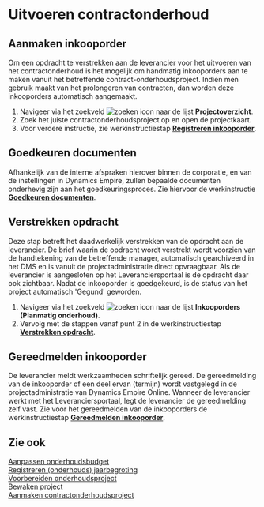 # Uitvoeren contractonderhoud

## Aanmaken inkooporder

Om een opdracht te verstrekken aan de leverancier voor het uitvoeren van het contractonderhoud is het mogelijk om handmatig inkooporders aan te maken vanuit het betreffende contract-onderhoudsproject. Indien men gebruik maakt van het prolongeren van contracten, dan worden deze inkooporders automatisch aangemaakt.

1.	Navigeer via het zoekveld ![zoeken icon](/assets/images/zoeken.png "zoeken icon") naar de lijst **Projectoverzicht**.
2.	Zoek het juiste contractonderhoudsproject op en open de projectkaart.
3.	Voor verdere instructie, zie werkinstructiestap **[Registreren inkooporder](../../../inkopen/inkoop/Inkopen-PO-VGO/#registreren-inkooporder)**.
 
## Goedkeuren documenten

Afhankelijk van de interne afspraken hierover binnen de corporatie, en van de instellingen in Dynamics Empire, zullen bepaalde documenten onderhevig zijn aan het goedkeuringsproces. Zie hiervoor de werkinstructie **[Goedkeuren documenten](../../../Inkopen/Inkoop/goedkeuren-documenten/)**.
   
## Verstrekken opdracht

Deze stap betreft het daadwerkelijk verstrekken van de opdracht aan de leverancier. De brief waarin de opdracht wordt verstrekt wordt voorzien van de handtekening van de betreffende manager, automatisch gearchiveerd in het DMS en is vanuit de projectadministratie direct opvraagbaar. Als de leverancier is aangesloten op het Leveranciersportaal is de opdracht daar ook zichtbaar. Nadat de inkooporder is goedgekeurd, is de status van het project automatisch 'Gegund' geworden. 
1.	Navigeer via het zoekveld ![zoeken icon](/assets/images/zoeken.png "zoeken icon") naar de lijst **Inkooporders (Planmatig onderhoud)**. 
2.	Vervolg met de stappen vanaf punt 2 in de werkinstructiestap **[Verstrekken opdracht](../../../inkopen/inkoop/Inkopen-PO-VGO/#verstrekken-opdracht)**.
 
## Gereedmelden inkooporder

De leverancier meldt werkzaamheden schriftelijk gereed. De gereedmelding van de inkooporder of een deel ervan (termijn) wordt vastgelegd in de projectadministratie van Dynamics Empire Online. Wanneer de leverancier werkt met het Leveranciersportaal, legt de leverancier de gereedmelding zelf vast. 
Zie voor het gereedmelden van de inkooporders de werkinstructiestap **[Gereedmelden inkooporder](../Bewaken-project/#gereedmelden-inkooporder)**.

## Zie ook

[Aanpassen onderhoudsbudget](../aanpassen-onderhoudsbudget/)  
[Registreren (onderhouds) jaarbegroting](../registreren-(onderhouds)-jaarbegroting/)  
[Voorbereiden onderhoudsproject](../voorbereiden-onderhoudsproject/)  
[Bewaken project](../bewaken-project/)  
[Aanmaken contractonderhoudsproject](../aanmaken-contractonderhoudsproject/)  
